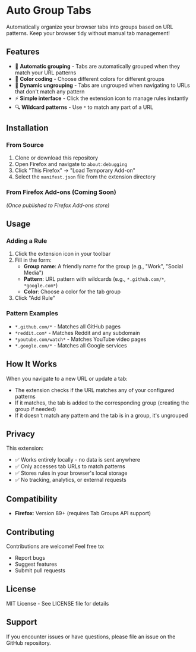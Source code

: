 # Auto Group Tabs

Automatically organize your browser tabs into groups based on URL patterns. Keep your browser tidy without manual tab management!

## Features

- 🎯 **Automatic grouping** - Tabs are automatically grouped when they match your URL patterns
- 🎨 **Color coding** - Choose different colors for different groups
- 🔄 **Dynamic ungrouping** - Tabs are ungrouped when navigating to URLs that don't match any pattern
- ⚡ **Simple interface** - Click the extension icon to manage rules instantly
- 🔍 **Wildcard patterns** - Use `*` to match any part of a URL

## Installation

### From Source
1. Clone or download this repository
2. Open Firefox and navigate to `about:debugging`
3. Click "This Firefox" → "Load Temporary Add-on"
4. Select the `manifest.json` file from the extension directory

### From Firefox Add-ons (Coming Soon)
*(Once published to Firefox Add-ons store)*

## Usage

### Adding a Rule
1. Click the extension icon in your toolbar
2. Fill in the form:
   - **Group name**: A friendly name for the group (e.g., "Work", "Social Media")
   - **Pattern**: URL pattern with wildcards (e.g., `*.github.com/*`, `*google.com*`)
   - **Color**: Choose a color for the tab group
3. Click "Add Rule"

### Pattern Examples
- `*.github.com/*` - Matches all GitHub pages
- `*reddit.com*` - Matches Reddit and any subdomain
- `*youtube.com/watch*` - Matches YouTube video pages
- `*.google.com/*` - Matches all Google services

## How It Works

When you navigate to a new URL or update a tab:
- The extension checks if the URL matches any of your configured patterns
- If it matches, the tab is added to the corresponding group (creating the group if needed)
- If it doesn't match any pattern and the tab is in a group, it's ungrouped

## Privacy

This extension:
- ✅ Works entirely locally - no data is sent anywhere
- ✅ Only accesses tab URLs to match patterns
- ✅ Stores rules in your browser's local storage
- ✅ No tracking, analytics, or external requests

## Compatibility

- **Firefox**: Version 89+ (requires Tab Groups API support)

## Contributing

Contributions are welcome! Feel free to:
- Report bugs
- Suggest features
- Submit pull requests

## License

MIT License - See LICENSE file for details

## Support

If you encounter issues or have questions, please file an issue on the GitHub repository.
